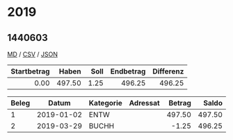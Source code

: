# 2019

## 1440603
[MD](1440603.md) / [CSV](1440603.csv) / [JSON](1440603.json) 


| Startbetrag | Haben | Soll | Endbetrag | Differenz |
| ------:| ------:| ------:| ------:| ------:|
| 0.00 | 497.50 | 1.25 | 496.25 | 496.25 |


| Beleg | Datum | Kategorie | Adressat | Betrag | Saldo |
| ------ | ------ | ------ | ------ | ------:| ------:|
| 1 | 2019-01-02 | ENTW |  |     497.50 |     497.50 |
| 2 | 2019-03-29 | BUCHH |  |      -1.25 |     496.25 |


